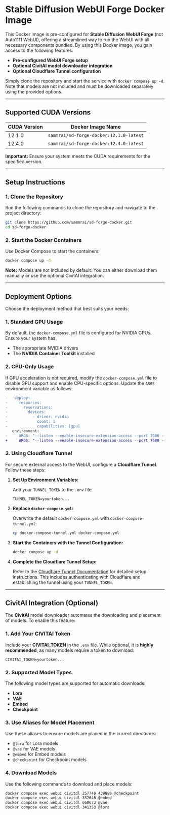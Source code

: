 # Stable Diffusion WebUI Forge Docker Image

This Docker image is pre-configured for **Stable Diffusion WebUI Forge** (not Auto1111 WebUI), offering a streamlined way to run the WebUI with all necessary components bundled. By using this Docker image, you gain access to the following features:

- **Pre-configured WebUI Forge setup**
- **Optional CivitAI model downloader integration**
- **Optional Cloudflare Tunnel configuration**

Simply clone the repository and start the service with `docker compose up -d`. Note that models are not included and must be downloaded separately using the provided options.

---

## Supported CUDA Versions

| CUDA Version | Docker Image Name                       |
|--------------|-----------------------------------------|
| 12.1.0       | `sammrai/sd-forge-docker:12.1.0-latest` |
| 12.4.0       | `sammrai/sd-forge-docker:12.4.0-latest` |

**Important:** Ensure your system meets the CUDA requirements for the specified version.

---

## Setup Instructions

### 1. Clone the Repository

Run the following commands to clone the repository and navigate to the project directory:

```bash
git clone https://github.com/sammrai/sd-forge-docker.git
cd sd-forge-docker
```

### 2. Start the Docker Containers

Use Docker Compose to start the containers:

```bash
docker compose up -d
```

**Note:** Models are not included by default. You can either download them manually or use the optional CivitAI integration.

---

## Deployment Options

Choose the deployment method that best suits your needs:

### 1. Standard GPU Usage

By default, the `docker-compose.yml` file is configured for NVIDIA GPUs. Ensure your system has:

- The appropriate NVIDIA drivers
- The **NVIDIA Container Toolkit** installed

### 2. CPU-Only Usage

If GPU acceleration is not required, modify the `docker-compose.yml` file to disable GPU support and enable CPU-specific options. Update the `ARGS` environment variable as follows:

```diff
-   deploy:
-     resources:
-       reservations:
-         devices:
-           - driver: nvidia
-             count: 1
-             capabilities: [gpu]
   environment:
-     ARGS: "--listen --enable-insecure-extension-access --port 7680 --api"
+     ARGS: "--listen --enable-insecure-extension-access --port 7680 --api --always-cpu --skip-torch-cuda-test"
```

### 3. Using Cloudflare Tunnel

For secure external access to the WebUI, configure a **Cloudflare Tunnel**. Follow these steps:

1. **Set Up Environment Variables:**

   Add your `TUNNEL_TOKEN` to the `.env` file:
   ```
   TUNNEL_TOKEN=yourtoken...
   ```

2. **Replace `docker-compose.yml`:**

   Overwrite the default `docker-compose.yml` with `docker-compose-tunnel.yml`:
   ```bash
   cp docker-compose-tunnel.yml docker-compose.yml
   ```

3. **Start the Containers with the Tunnel Configuration:**

   ```bash
   docker compose up -d
   ```

4. **Complete the Cloudflare Tunnel Setup:**

   Refer to the [Cloudflare Tunnel Documentation](https://developers.cloudflare.com/cloudflare-one/connections/connect-apps/) for detailed setup instructions. This includes authenticating with Cloudflare and establishing the tunnel using your `TUNNEL_TOKEN`.

---

## CivitAI Integration (Optional)

The **CivitAI** model downloader automates the downloading and placement of models. To enable this feature:

### 1. Add Your CIVITAI Token

Include your **CIVITAI_TOKEN** in the `.env` file. While optional, it is **highly recommended**, as many models require a token to download:

```env
CIVITAI_TOKEN=yourtoken...
```

### 2. Supported Model Types

The following model types are supported for automatic downloads:

- **Lora**
- **VAE**
- **Embed**
- **Checkpoint**

### 3. Use Aliases for Model Placement

Use these aliases to ensure models are placed in the correct directories:

- `@lora` for Lora models
- `@vae` for VAE models
- `@embed` for Embed models
- `@checkpoint` for Checkpoint models

### 4. Download Models

Use the following commands to download and place models:

```bash
docker compose exec webui civitdl 257749 439889 @checkpoint
docker compose exec webui civitdl 332646 @embed
docker compose exec webui civitdl 660673 @vae
docker compose exec webui civitdl 341353 @lora
```
